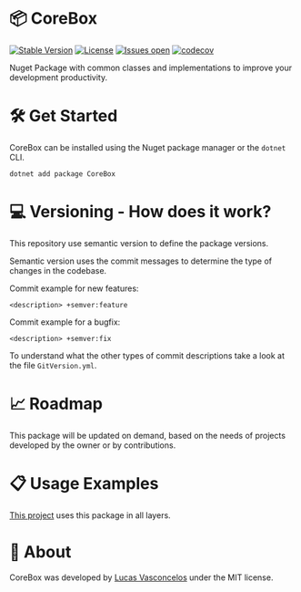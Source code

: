 # 📦 CoreBox

[![Stable Version](https://github.com/lucassvasconcelos/corebox/actions/workflows/pull-request-to-main.yml/badge.svg)](https://github.com/lucassvasconcelos/corebox/actions/workflows/pull-request-to-main.yml) 
[![License](https://img.shields.io/github/license/lucassvasconcelos/corebox.svg)](LICENSE) 
[![Issues open](https://img.shields.io/github/issues/lucassvasconcelos/corebox.svg)](https://huboard.com/lucassvasconcelos/corebox/) 
[![codecov](https://codecov.io/gh/lucassvasconcelos/corebox/branch/main/graph/badge.svg?token=ES7DF1ECJM)](https://codecov.io/gh/lucassvasconcelos/corebox)

Nuget Package with common classes and implementations to improve your development productivity.

# 🛠 Get Started

CoreBox can be installed using the Nuget package manager or the `dotnet` CLI.
    
    dotnet add package CoreBox

# 💻 Versioning - How does it work?

This repository use semantic version to define the package versions.

Semantic version uses the commit messages to determine the type of changes in the codebase.

Commit example for new features:

    <description> +semver:feature

Commit example for a bugfix:

    <description> +semver:fix

To understand what the other types of commit descriptions take a look at the file `GitVersion.yml`.

# 📈 Roadmap

This package will be updated on demand, based on the needs of projects developed by the owner or by contributions.

# 📋 Usage Examples

[This project](https://github.com/lucassvasconcelos/contas.api) uses this package in all layers.

# 🚀 About

CoreBox was developed by [Lucas Vasconcelos](https://www.linkedin.com/in/lucassvasconcelos/) under the MIT license.